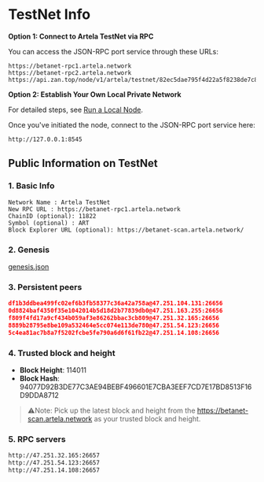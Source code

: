 
# TestNet Info

**Option 1: Connect to Artela TestNet via RPC**

You can access the JSON-RPC port service through these URLs:

    https://betanet-rpc1.artela.network
    https://betanet-rpc2.artela.network
    https://api.zan.top/node/v1/artela/testnet/82ec5dae795f4d22a5f8238de7c886fc

**Option 2: Establish Your Own Local Private Network**

For detailed steps, see [Run a Local Node](./full-node-setup).

Once you've initiated the node, connect to the JSON-RPC port service here:

    http://127.0.0.1:8545

## Public Information on TestNet

### 1. Basic Info

```
Network Name : Artela TestNet
New RPC URL : https://betanet-rpc1.artela.network
ChainID (optional): 11822
Symbol (optional) : ART
Block Explorer URL (optional): https://betanet-scan.artela.network/
```

### 2. Genesis

[genesis.json](./genesis.json)


### 3. Persistent peers

```json
df1b3ddbea499fc02ef6b3fb58377c36a42a758a@47.251.104.131:26656
0d8824baf4350f35e1042014b5d18d2b77839db0@47.251.163.255:26656
f809f4fd17a9cf434b059af3e86262bbac3cb809@47.251.32.165:26656
8889b28795e8be109a532464e5cc074e113de780@47.251.54.123:26656
5c4ea81ac7b8a7f5202fcbe5fe790a6d6f61fb22@47.251.14.108:26656
```

### 4. Trusted block and height

- **Block Height**: 114011
- **Block Hash**: 94077D92B3DE77C3AE94BEBF496601E7CBA3EEF7CD7E17BD8513F16D9DDA8712

> ⚠️Note: Pick up the latest block and height from the <https://betanet-scan.artela.network> as your trusted block and height.
>

### 5. RPC servers

```bash
http://47.251.32.165:26657
http://47.251.54.123:26657
http://47.251.14.108:26657
```